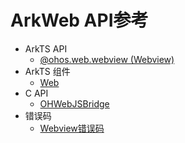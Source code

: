 # ArkWeb API参考 

- ArkTS API 
  - [@ohos.web.webview (Webview)](js-apis-webview.md)
- ArkTS 组件
  - [Web](ts-basic-components-web.md)
- C API
  - [OHWebJSBridge](native_interface_arkweb.md)
- 错误码
  - [Webview错误码](errorcode-webview.md)

